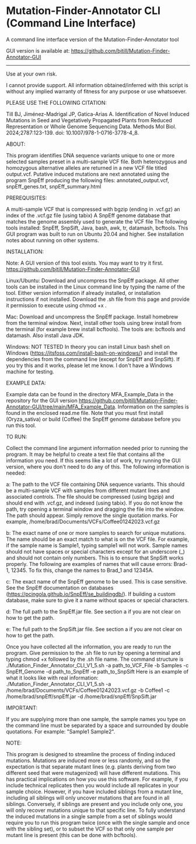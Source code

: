 # Mutation-Finder-Annotator CLI (Command Line Interface)
A command line interface version of the Mutation-Finder-Annotator tool

GUI version is available at: https://github.com/bjtill/Mutation-Finder-Annotator-GUI
______________________________________________________________________________________________________
Use at your own risk.

I cannot provide support. All information obtained/inferred with this script is without any implied warranty of fitness for any purpose or use whatsoever.

PLEASE USE THE FOLLOWING CITATION: 

Till BJ, Jiménez-Madrigal JP, Gatica-Arias A. Identification of Novel Induced Mutations in Seed and Vegetatively Propagated Plants from Reduced Representation or Whole Genome Sequencing Data. Methods Mol Biol. 2024;2787:123-139. doi: 10.1007/978-1-0716-3778-4_8.

ABOUT: 

This program identifies DNA sequence variants unique to one or more selected samples preset in a multi-sample VCF file. Both heterozygous and homozygous alternative alleles are returned in a new VCF file titled output.vcf. Putative induced mutations are next annotated using the program SnpEff producing the following files: annotated_output.vcf, snpEff_genes.txt, snpEff_summary.html

PREREQUISITES:

A multi-sample VCF that is compressed with bgzip (ending in .vcf.gz) an index of the .vcf.gz file (using tabix) A SnpEff genome database that matches the genome assembly used to generate the VCF file The following tools installed: SnpEff, SnpSift, Java, bash, awk, tr, datamash, bcftools. This GUI program was built to run on Ubuntu 20.04 and higher. See installation notes about running on other systems.

INSTALLATION:

Note: A GUI version of this tool exists. You may want to try it first. https://github.com/bjtill/Mutation-Finder-Annotator-GUI

Linux/Ubuntu:
Download and uncompress the SnpEff package. All other tools can be installed in the Linux command line by typing the name of the tool. Either version information if already installed, or installation instructions if not installed. Download the .sh file from this page and provide it permission to execute using chmod +x .

Mac: 
Download and uncompress the SnpEff package. Install homebrew from the terminal window. Next, install other tools using brew install from the terminal (for example brew install bcftools). The tools are: bcftools and datamash. Also install Java JDK.

Windows: 
NOT TESTED In theory you can install Linux bash shell on Windows (https://itsfoss.com/install-bash-on-windows/) and install the dependencies from the command line (except for SnpEff and SnpSift). If you try this and it works, please let me know. I don't have a Windows machine for testing.

EXAMPLE DATA:

Example data can be found in the directory MFA_Example_Data in the repository for the GUI version https://github.com/bjtill/Mutation-Finder-Annotator-GUI/tree/main/MFA_Example_Data. Information on the samples is found in the enclosed read.me file. Note that you must first install (Oryza_sativa) or build (Coffee) the SnpEff genome database before you run this tool.

TO RUN:

Collect the command line argument information needed prior to running the program. It may be helpful to create a text file that contains all the information you need. If this seems like a lot of work, try running the GUI version, where you don't need to do any of this. The following information is needed:

a: The path to the VCF file containing DNA sequence variants. This should be a multi-sample VCF with samples from different mutant lines and associated controls. The file should be compressed (using bgzip) and should end with .vcf.gz, and indexed (using tabix). If you do not know the path, try opening a terminal window and dragging the file into the window. The path should appear. Simply remove the single quotation marks. For example, /home/brad/Documents/VCFs/Coffee01242023.vcf.gz

b: The exact name of one or more samples to search for unique mutations. The name should be an exact match to what is on the VCF file. For example, if the sample name is Sample1, typing sample1 will not work. Sample names should not have spaces or special characters except for an underscore (_) and should not contain only numbers. This is to ensure that SnpSift works properly. The following are examples of names that will cause errors: Brad-1, 12345. To fix this, change the names to Brad_1 and 12345A.

c: The exact name of the SnpEff genome to be used. This is case sensitive. See the SnpEff documentation on databases (https://pcingola.github.io/SnpEff/se_buildingdb/). If building a custom database, make sure to give it a name without spaces or special characters.

d: The full path to the SnpEff.jar file. See section a if you are not clear on how to get the path.

e: The full path to the SnpSift.jar file. See section a if you are not clear on how to get the path.

Once you have collected all the information, you are ready to run the program. Give permission to the .sh file to run by opening a terminal and typing chmod +x followed by the .sh file name. The command structure is
./Mutation_Finder_Annotator_CLI_V1_5.sh -a path_to_VCF_File -b Samples -c SnpEff_Genome -d path_to_SnpEff -e path_to_SnpSift
Here is an example of what it looks like with real information:
./Mutation_Finder_Annotator_CLI_V1_5.sh -a /home/brad/Documents/VCFs/Coffee01242023.vcf.gz -b Coffee1 -c /home/brad/snpEff/snpEff.jar -d /home/brad/snpEff/SnpSift.jar

IMPORTANT:

If you are supplying more than one sample, the sample names you type on the command line must be separated by a space and surrounded by double quotations. For example: "Sample1 Sample2".

NOTE: 

This program is designed to streamline the process of finding induced mutations. Mutations are induced more or less randomly, and so the expectation is that separate mutant lines (e.g. plants deriving from two different seed that were mutagenized) will have different mutations. This has practical implications on how you use this software. For example, if you include technical replicates then you would include all replicates in your sample choice. However, if you have included siblings from a mutant line, including all siblings will only uncover mutations that are found in all siblings. Conversely, if siblings are present and you include only one, you will only recover mutations unique to that specific line. To fully understand the induced mutations in a single sample from a set of siblings would require you to run this program twice (once with the single sample and once with the sibling set), or to subset the VCF so that only one sample per mutant line is present (this can be done with bcftools).


